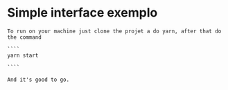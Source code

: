 # Simple interface exemplo

    To run on your machine just clone the projet a do yarn, after that do the command

    ````
    yarn start

    ````

    And it's good to go.